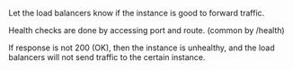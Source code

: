 
Let the load balancers know if the instance is good to forward traffic.

Health checks are done by accessing port and route. (common by /health)

If response is not 200 (OK), then the instance is unhealthy, and the load balancers will not send traffic to the certain instance.


